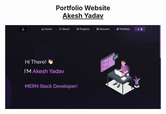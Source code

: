 <h2 align="center">
  Portfolio Website <br/>
  <a href="https://akesh0909.github.io/Akesh0909-Portfolio/" target="_blank">Akesh Yadav</a>
</h2>
<div align="center">
  <img alt="Demo" src="./Images/readme-img.png" />
</div>

<br/>
